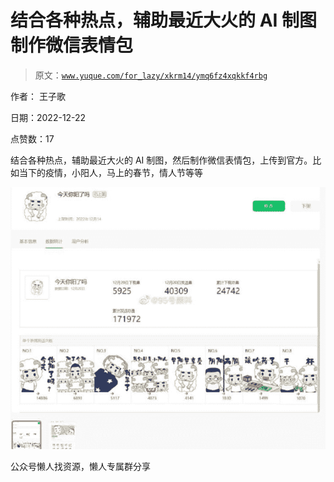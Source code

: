 # 结合各种热点，辅助最近大火的 AI 制图制作微信表情包

> 原文：[`www.yuque.com/for_lazy/xkrm14/ymq6fz4xqkkf4rbg`](https://www.yuque.com/for_lazy/xkrm14/ymq6fz4xqkkf4rbg)



作者： 王子歌



日期：2022-12-22



点赞数：17

<ne-hole id="ue13e9fdb" data-lake-id="ue13e9fdb"><ne-card data-card-name="hr" data-card-type="block" id="wx9Se" data-event-boundary="card">

结合各种热点，辅助最近大火的 AI 制图，然后制作微信表情包，上传到官方。比如当下的疫情，小阳人，马上的春节，情人节等等



<ne-card data-card-name="image" data-card-type="inline" id="QPqTv" data-event-boundary="card">![](img/52522d0aea3cb5babd00eb17f14c25a9.png)</ne-card>

<ne-hole id="u83fcd8f2" data-lake-id="u83fcd8f2"><ne-card data-card-name="hr" data-card-type="block" id="xUiPr" data-event-boundary="card">

公众号懒人找资源，懒人专属群分享

</ne-card></ne-hole></ne-card></ne-hole>